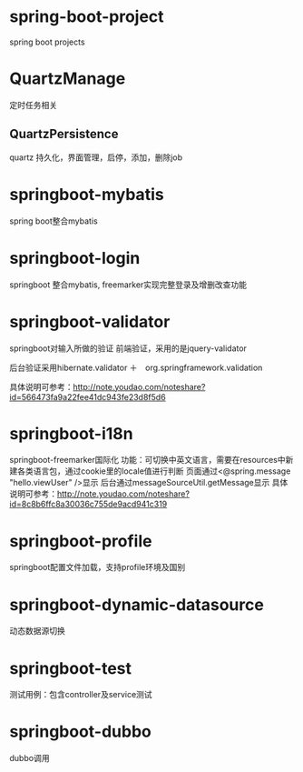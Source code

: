 # spring-boot-project
spring boot projects

# QuartzManage
定时任务相关
## QuartzPersistence
quartz 持久化，界面管理，启停，添加，删除job

# springboot-mybatis
spring boot整合mybatis

# springboot-login
springboot 整合mybatis, freemarker实现完整登录及增删改查功能

# springboot-validator
springboot对输入所做的验证
前端验证，采用的是jquery-validator

后台验证采用hibernate.validator ＋　org.springframework.validation

具体说明可参考：http://note.youdao.com/noteshare?id=566473fa9a22fee41dc943fe23d8f5d6

# springboot-i18n
springboot-freemarker国际化
功能：可切换中英文语言，需要在resources中新建各类语言包，通过cookie里的locale值进行判断
页面通过<@spring.message "hello.viewUser" />显示
后台通过messageSourceUtil.getMessage显示
具体说明可参考：http://note.youdao.com/noteshare?id=8c8b6ffc8a30036c755de9acd941c319

# springboot-profile
springboot配置文件加载，支持profile环境及国别

# springboot-dynamic-datasource
动态数据源切换

# springboot-test
测试用例：包含controller及service测试

# springboot-dubbo
dubbo调用
